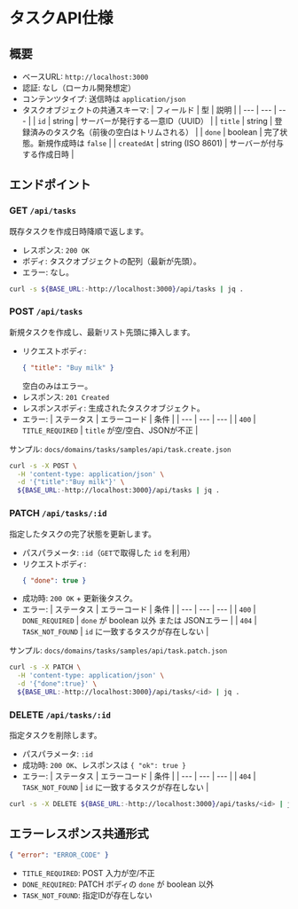 # タスクAPI仕様

## 概要
- ベースURL: `http://localhost:3000`
- 認証: なし（ローカル開発想定）
- コンテンツタイプ: 送信時は `application/json`
- タスクオブジェクトの共通スキーマ:
  | フィールド | 型 | 説明 |
  | --- | --- | --- |
  | `id` | string | サーバーが発行する一意ID（UUID） |
  | `title` | string | 登録済みのタスク名（前後の空白はトリムされる） |
  | `done` | boolean | 完了状態。新規作成時は `false` |
  | `createdAt` | string (ISO 8601) | サーバーが付与する作成日時 |

## エンドポイント

### GET `/api/tasks`
既存タスクを作成日時降順で返します。

- レスポンス: `200 OK`
- ボディ: タスクオブジェクトの配列（最新が先頭）。
- エラー: なし。

```bash
curl -s ${BASE_URL:-http://localhost:3000}/api/tasks | jq .
```

### POST `/api/tasks`
新規タスクを作成し、最新リスト先頭に挿入します。

- リクエストボディ:
  ```json
  { "title": "Buy milk" }
  ```
  空白のみはエラー。
- レスポンス: `201 Created`
- レスポンスボディ: 生成されたタスクオブジェクト。
- エラー:
  | ステータス | エラーコード | 条件 |
  | --- | --- | --- |
  | `400` | `TITLE_REQUIRED` | `title` が空/空白、JSONが不正 |

サンプル: `docs/domains/tasks/samples/api/task.create.json`

```bash
curl -s -X POST \
  -H 'content-type: application/json' \
  -d '{"title":"Buy milk"}' \
  ${BASE_URL:-http://localhost:3000}/api/tasks | jq .
```

### PATCH `/api/tasks/:id`
指定したタスクの完了状態を更新します。

- パスパラメータ: `:id`（`GET`で取得した `id` を利用）
- リクエストボディ:
  ```json
  { "done": true }
  ```
- 成功時: `200 OK` + 更新後タスク。
- エラー:
  | ステータス | エラーコード | 条件 |
  | --- | --- | --- |
  | `400` | `DONE_REQUIRED` | `done` が boolean 以外 または JSONエラー |
  | `404` | `TASK_NOT_FOUND` | `id` に一致するタスクが存在しない |

サンプル: `docs/domains/tasks/samples/api/task.patch.json`

```bash
curl -s -X PATCH \
  -H 'content-type: application/json' \
  -d '{"done":true}' \
  ${BASE_URL:-http://localhost:3000}/api/tasks/<id> | jq .
```

### DELETE `/api/tasks/:id`
指定タスクを削除します。

- パスパラメータ: `:id`
- 成功時: `200 OK`、レスポンスは `{ "ok": true }`
- エラー:
  | ステータス | エラーコード | 条件 |
  | --- | --- | --- |
  | `404` | `TASK_NOT_FOUND` | `id` に一致するタスクが存在しない |

```bash
curl -s -X DELETE ${BASE_URL:-http://localhost:3000}/api/tasks/<id> | jq .
```

## エラーレスポンス共通形式
```json
{ "error": "ERROR_CODE" }
```
- `TITLE_REQUIRED`: POST 入力が空/不正
- `DONE_REQUIRED`: PATCH ボディの `done` が boolean 以外
- `TASK_NOT_FOUND`: 指定IDが存在しない
